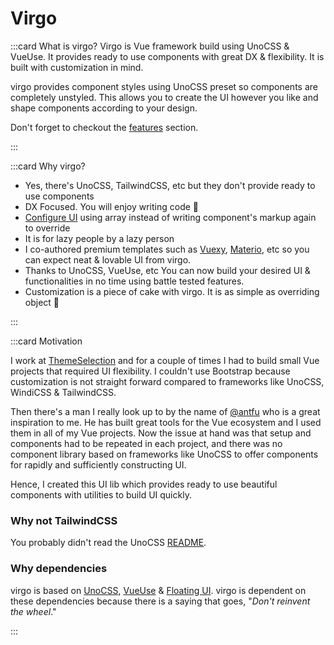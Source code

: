 # Virgo

:::card What is virgo?
Virgo is Vue framework build using UnoCSS & VueUse. It provides ready to use components with great DX & flexibility. It is built with customization in mind.

virgo provides component styles using UnoCSS preset so components are completely unstyled. This allows you to create the UI however you like and shape components according to your design.

Don't forget to checkout the <a href="/guide/features/presets" target="_blank">features</a> section.

:::

:::card Why virgo?

- Yes, there's UnoCSS, TailwindCSS, etc but they don't provide ready to use components
- DX Focused. You will enjoy writing code 💯
- [Configure UI](/guide/base-components/typography.html#config-array) using array instead of writing component's markup again to override
- It is for lazy people by a lazy person
- I co-authored premium templates such as [Vuexy](https://themeforest.net/item/vuexy-vuejs-html-laravel-admin-dashboard-template/23328599), [Materio](https://themeselection.com/item/materio-vuetify-vuejs-admin-template), etc so you can expect neat & lovable UI from virgo.
- Thanks to UnoCSS, VueUse, etc You can now build your desired UI  & functionalities in no time using battle tested features.
- Customization is a piece of cake with virgo. It is as simple as overriding object 🤯

:::

:::card Motivation

I work at [ThemeSelection](https://themeselection.com) and for a couple of times I had to build small Vue projects that required UI flexibility. I couldn't use Bootstrap because customization is not straight forward compared to frameworks like UnoCSS, WindiCSS & TailwindCSS.

Then there's a man I really look up to by the name of [@antfu](https://github.com/antfu) who is a great inspiration to me. He has built great tools for the Vue ecosystem and I used them in all of my Vue projects. Now the issue at hand was that setup and components had to be repeated in each project, and there was no component library based on frameworks like UnoCSS to offer components for rapidly and sufficiently constructing UI.

Hence, I created this UI lib which provides ready to use beautiful components with utilities to build UI quickly.

### Why not TailwindCSS

You probably didn't read the UnoCSS [README](https://github.com/unocss/unocss#readme).

### Why dependencies

virgo is based on [UnoCSS](https://github.com/unocss/unocss), [VueUse](https://vueuse.org/) & [Floating UI](https://floating-ui.com/). virgo is dependent on these dependencies because there is a saying that goes, "_Don't reinvent the wheel_."

:::
